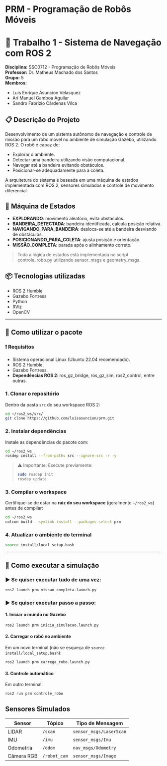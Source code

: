 # PRM - Programação de Robôs Móveis

# 🤖 Trabalho 1 - Sistema de Navegação com ROS 2

**Disciplina:** SSC0712 - Programação de Robôs Móveis  
**Professor:** Dr. Matheus Machado dos Santos  
**Grupo:** 5  
**Membros:** 
- Luis Enrique Asuncion Velasquez
- Ari Manuel Gamboa Aguilar
- Sandro Fabrizio Cárdenas Vilca

## 📋 Descrição do Projeto

Desenvolvimento de um sistema autônomo de navegação e controle de missão para um robô móvel no ambiente de simulação Gazebo, utilizando ROS 2.
O robô é capaz de:

- Explorar o ambiente.
- Detectar uma bandeira utilizando visão computacional.
- Navegar até a bandeira evitando obstáculos.
- Posicionar-se adequadamente para a coleta.

A arquitetura do sistema é baseada em uma máquina de estados implementada com ROS 2, sensores simulados e controle de movimento diferencial.

## 🧩 Máquina de Estados

- **EXPLORANDO**: movimento aleatório, evita obstáculos.
- **BANDEIRA_DETECTADA**: bandeira identificada, calcula posição relativa.
- **NAVIGANDO_PARA_BANDEIRA**: desloca-se até a bandeira desviando de obstáculos.
- **POSICIONANDO_PARA_COLETA**: ajusta posição e orientação.
- **MISSÃO_COMPLETA**: parada após o alinhamento correto.

> Toda a lógica de estados está implementada no script controle_robo.py utilizando sensor_msgs e geometry_msgs.

## 📦 Tecnologias utilizadas

- ROS 2 Humble
- Gazebo Fortress
- Python
- RViz
- OpenCV

---

## 🚀 Como utilizar o pacote

### ❗ Requisitos
- Sistema operacional Linux (Ubuntu 22.04 recomendado).
- ROS 2 Humble.
- Gazebo Fortress.
- **Dependências ROS 2**: ros_gz_bridge, ros_gz_sim, ros2_control, entre outras.

### 1. Clonar o repositório

Dentro da pasta `src` do seu workspace ROS 2:

```bash
cd ~/ros2_ws/src/
git clone https://github.com/luisasuncion/prm.git
````

### 2. Instalar dependências

Instale as dependências do pacote com:

```bash
cd ~/ros2_ws
rosdep install --from-paths src --ignore-src -r -y
```

> ⚠️ Importante: Execute previamente:
> ```bash
> sudo rosdep init
> rosdep update
> ```

### 3. Compilar o workspace

Certifique-se de estar na **raiz do seu workspace** (geralmente `~/ros2_ws`) antes de compilar:

```bash
cd ~/ros2_ws
colcon build --symlink-install --packages-select prm
```

### 4. Atualizar o ambiente do terminal

```bash
source install/local_setup.bash
```

---

## 🧪 Como executar a simulação
### ▶️ Se quiser executar tudo de uma vez:

```bash
ros2 launch prm missao_completa.launch.py
```
### ▶️ Se quiser executar passo a passo:

#### 1. Iniciar o mundo no Gazebo
```bash
ros2 launch prm inicia_simulacao.launch.py
```
#### 2. Carregar o robô no ambiente
Em um novo terminal (não se esqueça de `source install/local_setup.bash`):
```bash
ros2 launch prm carrega_robo.launch.py
```
#### 3. Controle automático
Em outro terminal:
```bash
ros2 run prm controle_robo
```

## Sensores Simulados

| Sensor     | Tópico         | Tipo de Mensagem         |
| ---------- | -------------- | ------------------------ |
| LIDAR      | `/scan`        | `sensor_msgs/LaserScan`  |
| IMU        | `/imu`         | `sensor_msgs/Imu`        |
| Odometria  | `/odom`        | `nav_msgs/Odometry`      |
| Câmera RGB | `/robot_cam`   | `sensor_msgs/Image`      |




